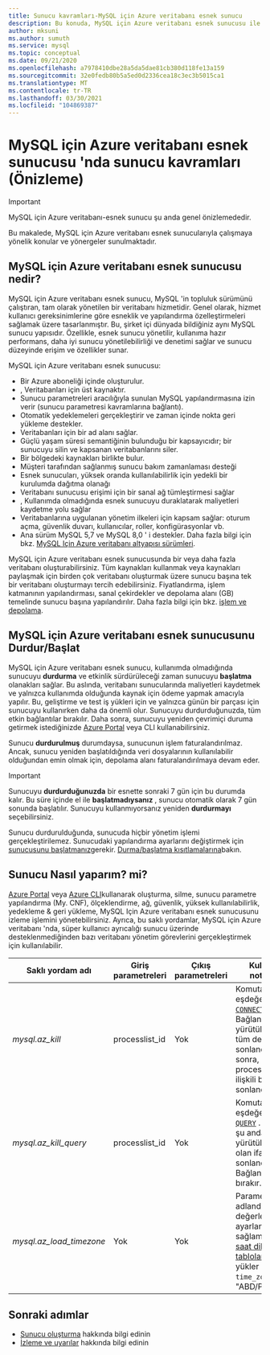 ```yaml
---
title: Sunucu kavramları-MySQL için Azure veritabanı esnek sunucu
description: Bu konuda, MySQL için Azure veritabanı esnek sunucusu ile çalışmaya yönelik konular ve yönergeler sağlanmaktadır
author: mksuni
ms.author: sumuth
ms.service: mysql
ms.topic: conceptual
ms.date: 09/21/2020
ms.openlocfilehash: a7978410dbe28a5da5dae81cb380d118fe13a159
ms.sourcegitcommit: 32e0fedb80b5a5ed0d2336cea18c3ec3b5015ca1
ms.translationtype: MT
ms.contentlocale: tr-TR
ms.lasthandoff: 03/30/2021
ms.locfileid: "104869387"
---
```

# <a name="server-concepts-in-azure-database-for-mysql-flexible-server-preview"></a>MySQL için Azure veritabanı esnek sunucusu 'nda sunucu kavramları (Önizleme)

> [!IMPORTANT] 
> MySQL için Azure veritabanı-esnek sunucu şu anda genel önizlemededir.

Bu makalede, MySQL için Azure veritabanı esnek sunucularıyla çalışmaya yönelik konular ve yönergeler sunulmaktadır.

## <a name="what-is-an-azure-database-for-mysql-flexible-server"></a>MySQL için Azure veritabanı esnek sunucusu nedir?

MySQL için Azure veritabanı esnek sunucu, MySQL 'in topluluk sürümünü çalıştıran, tam olarak yönetilen bir veritabanı hizmetidir. Genel olarak, hizmet kullanıcı gereksinimlerine göre esneklik ve yapılandırma özelleştirmeleri sağlamak üzere tasarlanmıştır. Bu, şirket içi dünyada bildiğiniz aynı MySQL sunucu yapısıdır. Özellikle, esnek sunucu yönetilir, kullanıma hazır performans, daha iyi sunucu yönetilebilirliği ve denetimi sağlar ve sunucu düzeyinde erişim ve özellikler sunar.

MySQL için Azure veritabanı esnek sunucusu:

- Bir Azure aboneliği içinde oluşturulur.
- , Veritabanları için üst kaynaktır.
- Sunucu parametreleri aracılığıyla sunulan MySQL yapılandırmasına izin verir (sunucu parametresi kavramlarına bağlantı).
- Otomatik yedeklemeleri gerçekleştirir ve zaman içinde nokta geri yükleme destekler.
- Veritabanları için bir ad alanı sağlar.
- Güçlü yaşam süresi semantiğinin bulunduğu bir kapsayıcıdır; bir sunucuyu silin ve kapsanan veritabanlarını siler.
- Bir bölgedeki kaynakları birlikte bulur.
- Müşteri tarafından sağlanmış sunucu bakım zamanlaması desteği
- Esnek sunucuları, yüksek oranda kullanılabilirlik için yedekli bir kurulumda dağıtma olanağı
- Veritabanı sunucusu erişimi için bir sanal ağ tümleştirmesi sağlar
- , Kullanımda olmadığında esnek sunucuyu duraklatarak maliyetleri kaydetme yolu sağlar
- Veritabanlarına uygulanan yönetim ilkeleri için kapsam sağlar: oturum açma, güvenlik duvarı, kullanıcılar, roller, konfigürasyonlar vb.
- Ana sürüm MySQL 5,7 ve MySQL 8,0 ' i destekler. Daha fazla bilgi için bkz. [MySQL Için Azure veritabanı altyapısı sürümleri](./../concepts-supported-versions.md).

MySQL için Azure veritabanı esnek sunucusunda bir veya daha fazla veritabanı oluşturabilirsiniz. Tüm kaynakları kullanmak veya kaynakları paylaşmak için birden çok veritabanı oluşturmak üzere sunucu başına tek bir veritabanı oluşturmayı tercih edebilirsiniz. Fiyatlandırma, işlem katmanının yapılandırması, sanal çekirdekler ve depolama alanı (GB) temelinde sunucu başına yapılandırılır. Daha fazla bilgi için bkz. [işlem ve depolama](./concepts-compute-storage.md).

## <a name="stopstart-an-azure-database-for-mysql-flexible-server"></a>MySQL için Azure veritabanı esnek sunucusunu Durdur/Başlat

MySQL için Azure veritabanı esnek sunucu, kullanımda olmadığında sunucuyu **durdurma** ve etkinlik sürdürüleceği zaman sunucuyu **başlatma** olanakları sağlar. Bu aslında, veritabanı sunucularında maliyetleri kaydetmek ve yalnızca kullanımda olduğunda kaynak için ödeme yapmak amacıyla yapılır. Bu, geliştirme ve test iş yükleri için ve yalnızca günün bir parçası için sunucuyu kullanırken daha da önemli olur. Sunucuyu durdurduğunuzda, tüm etkin bağlantılar bırakılır. Daha sonra, sunucuyu yeniden çevrimiçi duruma getirmek istediğinizde [Azure Portal](how-to-stop-start-server-portal.md) veya CLI kullanabilirsiniz.

Sunucu **durdurulmuş** durumdaysa, sunucunun işlem faturalandırılmaz. Ancak, sunucu yeniden başlatıldığında veri dosyalarının kullanılabilir olduğundan emin olmak için, depolama alanı faturalandırılmaya devam eder.

> [!IMPORTANT]
> Sunucuyu **durdurduğunuzda** bir esnette sonraki 7 gün için bu durumda kalır. Bu süre içinde el ile **başlatmadıysanız** , sunucu otomatik olarak 7 gün sonunda başlatılır. Sunucuyu kullanmıyorsanız yeniden **durdurmayı** seçebilirsiniz.

Sunucu durdurulduğunda, sunucuda hiçbir yönetim işlemi gerçekleştirilemez. Sunucudaki yapılandırma ayarlarını değiştirmek için [sunucusunu başlatmanız](how-to-stop-start-server-portal.md)gerekir. [Durma/başlatma kısıtlamalarına](./concepts-limitations.md#stopstart-operation)bakın.

## <a name="how-do-i-manage-a-server"></a>Sunucu Nasıl yaparım? mi?

[Azure Portal](./quickstart-create-server-portal.md) veya [Azure CLI](./quickstart-create-server-cli.md)kullanarak oluşturma, silme, sunucu parametre yapılandırma (My. CNF), ölçeklendirme, ağ, güvenlik, yüksek kullanılabilirlik, yedekleme & geri yükleme, MySQL Için Azure veritabanı esnek sunucusunu izleme işlemini yönetebilirsiniz. Ayrıca, bu saklı yordamlar, MySQL için Azure veritabanı 'nda, süper kullanıcı ayrıcalığı sunucu üzerinde desteklenmediğinden bazı veritabanı yönetim görevlerini gerçekleştirmek için kullanılabilir.

|**Saklı yordam adı**|**Giriş parametreleri**|**Çıkış parametreleri**|**Kullanım notunun**|
|-----|-----|-----|-----|
|*mysql.az_kill*|processlist_id|Yok|Komuta eşdeğerdir [`KILL CONNECTION`](https://dev.mysql.com/doc/refman/8.0/en/kill.html) . , Bağlantının yürütüldüğü tüm deyimleri sonlandırdıktan sonra, belirtilen processlist_id ilişkili bağlantıyı sonlandırır.|
|*mysql.az_kill_query*|processlist_id|Yok|Komuta eşdeğerdir [`KILL QUERY`](https://dev.mysql.com/doc/refman/8.0/en/kill.html) . Bağlantı şu anda yürütülmekte olan ifadeyi sonlandırır. Bağlantıyı canlı bırakır.|
|*mysql.az_load_timezone*|Yok|Yok|Parametrenin adlandırılmış değerlere (örn.) ayarlanbilmesini sağlamak için [saat dilimi tablolarını](../howto-server-parameters.md#working-with-the-time-zone-parameter) yükler `time_zone` . "ABD/Pasifik").|


## <a name="next-steps"></a>Sonraki adımlar

-   [Sunucu oluşturma](./quickstart-create-server-portal.md) hakkında bilgi edinin
-   [İzleme ve uyarılar](./how-to-alert-on-metric.md) hakkında bilgi edinin

